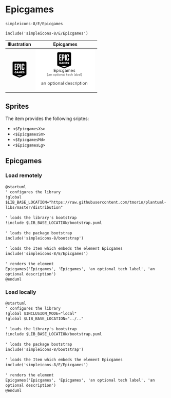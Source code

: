 # Epicgames


```text
simpleicons-8/E/Epicgames
```

```text
include('simpleicons-8/E/Epicgames')
```



| Illustration | Epicgames |
| :---: | :---: |
| ![illustration for Illustration](../../simpleicons-8/E/Epicgames.png) | ![illustration for Epicgames](../../simpleicons-8/E/Epicgames.Local.png) |



## Sprites
The item provides the following sriptes:

- `<$EpicgamesXs>`
- `<$EpicgamesSm>`
- `<$EpicgamesMd>`
- `<$EpicgamesLg>`





## Epicgames

### Load remotely
```plantuml
@startuml
' configures the library
!global $LIB_BASE_LOCATION="https://raw.githubusercontent.com/tmorin/plantuml-libs/master/distribution"

' loads the library's bootstrap
!include $LIB_BASE_LOCATION/bootstrap.puml

' loads the package bootstrap
include('simpleicons-8/bootstrap')

' loads the Item which embeds the element Epicgames
include('simpleicons-8/E/Epicgames')

' renders the element
Epicgames('Epicgames', 'Epicgames', 'an optional tech label', 'an optional description')
@enduml
```

### Load locally
```plantuml
@startuml
' configures the library
!global $INCLUSION_MODE="local"
!global $LIB_BASE_LOCATION="../.."

' loads the library's bootstrap
!include $LIB_BASE_LOCATION/bootstrap.puml

' loads the package bootstrap
include('simpleicons-8/bootstrap')

' loads the Item which embeds the element Epicgames
include('simpleicons-8/E/Epicgames')

' renders the element
Epicgames('Epicgames', 'Epicgames', 'an optional tech label', 'an optional description')
@enduml
```

